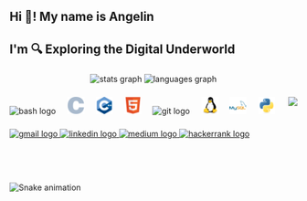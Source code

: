 <h2 align="left">Hi 👋! My name is Angelin <h2>
<h2 align="left"> I'm 🔍 Exploring the Digital Underworld</h2>

###

<div align="center">
  <img src="https://github-readme-stats.vercel.app/api?username=angelinpramod&hide_title=false&hide_rank=false&show_icons=true&include_all_commits=true&count_private=true&disable_animations=false&theme=dracula&locale=en&hide_border=false" height="150" alt="stats graph"  />
  <img src="https://github-readme-stats.vercel.app/api/top-langs?username=angelinpramod&locale=en&hide_title=false&layout=compact&card_width=320&langs_count=5&theme=dracula&hide_border=false" height="150" alt="languages graph"  />
</div>

###

<img align="right" height="150" src="https://media.giphy.com/media/v1.Y2lkPTc5MGI3NjExajMxcndqZWY2aHB0cXRkMmoxcDNqaWxobjJqeTRzeWowdzczMDlreCZlcD12MV9naWZzX3NlYXJjaCZjdD1n/o0vwzuFwCGAFO/giphy.gif"  />

###

<div align="left">
  <img src="https://www.vectorlogo.zone/logos/gnu_bash/gnu_bash-icon.svg" height="30" alt="bash logo"  />
  <img width="12" />
  <img src="https://raw.githubusercontent.com/devicons/devicon/master/icons/c/c-original.svg" height="30" alt="c logo"  />
  <img width="12" />
  <img src="https://raw.githubusercontent.com/devicons/devicon/master/icons/cplusplus/cplusplus-original.svg" height="30" alt="cplusplus logo"  />
  <img width="12" />
  <img src="https://raw.githubusercontent.com/devicons/devicon/master/icons/html5/html5-original.svg" height="30" alt="html5 logo"  />
  <img width="12" />
  <img src="https://www.vectorlogo.zone/logos/git-scm/git-scm-icon.svg" height="30" alt="git logo"  />
  <img width="12" />
  <img src="https://raw.githubusercontent.com/devicons/devicon/master/icons/linux/linux-original.svg" height="30" alt="linux logo"  />
  <img width="12" />
  <img src="https://raw.githubusercontent.com/devicons/devicon/master/icons/mysql/mysql-original-wordmark.svg" height="30" alt="mysql logo"  />
  <img width="12" />
  <img src="https://raw.githubusercontent.com/devicons/devicon/master/icons/python/python-original.svg" height="30" alt="python logo"  />
</div>

###

<div align="left">
  <a href="mailto:angelinpramod06@gmail.com">
    <img src="https://img.shields.io/static/v1?message=Gmail&logo=gmail&label=&color=D14836&logoColor=white&labelColor=&style=for-the-badge" height="35" alt="gmail logo"  />
  </a>
  <a href="https://linkedin.com/in/angelin-pramod-a1729b315" target="_blank">
    <img src="https://img.shields.io/static/v1?message=LinkedIn&logo=linkedin&label=&color=0077B5&logoColor=white&labelColor=&style=for-the-badge" height="35" alt="linkedin logo"  />
  </a>
  <a href="https://medium.com/@angelinpramod06" target="_blank">
    <img src="https://img.shields.io/static/v1?message=Medium&logo=medium&label=&color=12100E&logoColor=white&labelColor=&style=for-the-badge" height="35" alt="medium logo"  />
  </a>
  <a href="https://www.hackerrank.com/@angelinpramod06" target="_blank">
    <img src="https://img.shields.io/static/v1?message=HackerRank&logo=hackerrank&label=&color=2EC866&logoColor=white&labelColor=&style=for-the-badge" height="35" alt="hackerrank logo"  />
  </a>
</div>

###

<br clear="both">

<img src="https://raw.githubusercontent.com/maurodesouza/maurodesouza/output/snake.svg" alt="Snake animation" />

###
